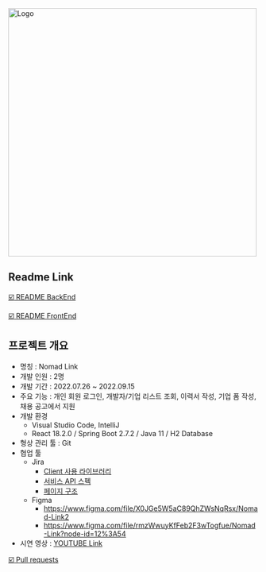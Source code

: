 <img width="500" alt="Logo" src="https://user-images.githubusercontent.com/96750543/188251461-3fbf1c8b-9bc5-4e11-b4bb-f65c10746b34.png">

## Readme Link

[:ballot_box_with_check: README BackEnd](https://github.com/Nomad-Link/Nomad-Link/tree/master/src)

[:ballot_box_with_check: README FrontEnd](https://github.com/Nomad-Link/Nomad-Link/tree/master/src/main/client)

## 프로젝트 개요

* 명칭 : Nomad Link
* 개발 인원 : 2명
* 개발 기간 : 2022.07.26 ~ 2022.09.15
* 주요 기능 : 개인 회원 로그인, 개발자/기업 리스트 조회, 이력서 작성, 기업 폼 작성, 채용 공고에서 지원
* 개발 환경 
  * Visual Studio Code, IntelliJ
  * React 18.2.0 / Spring Boot 2.7.2 / Java 11 / H2 Database
* 형상 관리 툴 : Git
* 협업 툴
  * Jira
    * [Client 사용 라이브러리](https://github.com/Nomad-Link/Nomad-Link/blob/master/assets/Client%EC%82%AC%EC%9A%A9%EB%9D%BC%EC%9D%B4%EB%B8%8C%EB%9F%AC%EB%A6%AC.pdf)
    * [서비스 API 스펙](https://github.com/Nomad-Link/Nomad-Link/blob/master/assets/%EC%84%9C%EB%B9%84%EC%8A%A4API%EC%8A%A4%ED%8E%99.pdf)
    * [페이지 구조](https://github.com/Nomad-Link/Nomad-Link/blob/master/assets/%ED%8E%98%EC%9D%B4%EC%A7%80%EA%B5%AC%EC%A1%B0.pdf)
  * Figma
    * https://www.figma.com/file/X0JGe5W5aC89QhZWsNqRsx/Nomad-Link2
    * https://www.figma.com/file/rmzWwuyKfFeb2F3wTogfue/Nomad-Link?node-id=12%3A54
* 시연 영상 : [YOUTUBE Link](https://www.youtube.com/watch?v=q_i1nkkVJ18&list=LL&index=2&t=7s)

[:ballot_box_with_check: Pull requests](https://github.com/Nomad-Link/Nomad-Link/pulls?q=is%3Apr+is%3Aclosed)